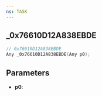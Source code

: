 ```yaml
---
ns: TASK
---
```

## _0x76610D12A838EBDE

```c
// 0x76610D12A838EBDE
Any _0x76610D12A838EBDE(Any p0);
```

## Parameters
* **p0**:
